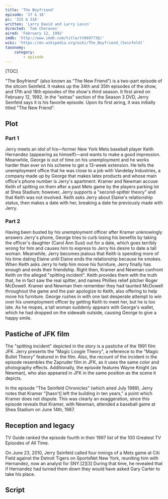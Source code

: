 ```yaml
---
title: 'The Boyfriend'
episode: '17 & 18'
pc: '315 & 316'
written: 'Larry David and Larry Levin'
directed: 'Tom Cherones'
aired: 'February 12, 1992'
imdb: 'http://www.imdb.com/title/tt0697738/'
wiki: 'https://en.wikipedia.org/wiki/The_Boyfriend_(Seinfeld)'
taxonomy:
    category:
        - episode
---
```


[TOC]

"The Boyfriend" (also known as "The New Friend") is a two-part episode of the sitcom Seinfeld. It makes up the 34th and 35th episodes of the show, and 17th and 18th episodes of the show's third season. It first aired on February 12, 1992. In the "extras" section of the Season 3 DVD, Jerry Seinfeld says it is his favorite episode. Upon its first airing, it was initially titled "The New Friend".

## Plot

### Part 1

Jerry meets an idol of his—former New York Mets baseball player Keith Hernandez (appearing as himself)—and wants to make a good impression. Meanwhile, George is out of time on his unemployment and he works harder than ever on his scheme to get a 13-week extension. He tells the unemployment office that he was close to a job with Vandelay Industries, a company made up by George that makes latex products and whose main office's phone number is Jerry's apartment. Kramer and Newman accuse Keith of spitting on them after a past Mets game by the players parking lot at Shea Stadium; however, Jerry supports a "second-spitter theory" and that Keith was not involved. Keith asks Jerry about Elaine's relationship status, then makes a date with her, breaking a date he previously made with Jerry.

### Part 2

Having been busted by his unemployment officer after Kramer unknowingly answers Jerry's phone, George tries to curb losing his benefits by taking the officer's daughter (Carol Ann Susi) out for a date, which goes terribly wrong for him and causes him to express to Jerry his desire to date a tall woman. Meanwhile, Jerry becomes jealous that Keith is spending more of his time dating Elaine until Elaine ends the relationship because he smokes. When Keith asks Jerry to help him move his furniture, Jerry finally has enough and ends their friendship. Right then, Kramer and Newman confront Keith on the alleged "spitting incident". Keith provides them with the truth that, he in fact saw the real spitter, and names Phillies relief pitcher Roger McDowell. Kramer and Newman then remember they had taunted McDowell throughout the game and the pair apologize to Keith, also offering to help move his furniture. George rushes in with one last desperate attempt to win over his unemployment officer by getting Keith to meet her, but he is too late. As he mopes, a tall woman suddenly appears with George's wallet, which he had dropped on the sidewalk outside, causing George to give a happy smile.

## Pastiche of JFK film

The "spitting incident" depicted in the story is a pastiche of the 1991 film JFK. Jerry presents the "Magic Loogie Theory", a reference to the "Magic Bullet Theory" featured in the film. Also, the recount of the incident in the episode resembles the Zapruder film in JFK, as it uses the same color and photography effects. Additionally, the episode features Wayne Knight (as Newman), who also appeared in JFK in the same position as the scene it depicts.

In the episode "The Seinfeld Chronicles" (which aired July 1989), Jerry notes that Kramer "[hasn't] left the building in ten years," a point which Kramer does not dispute. This was clearly an exaggeration, since this episode reveals that Kramer, with Newman, attended a baseball game at Shea Stadium on June 14th, 1987.

## Reception and legacy

TV Guide ranked the episode fourth in their 1997 list of the 100 Greatest TV Episodes of All Time.

On June 23, 2010, Jerry Seinfeld called four innings of a Mets game at Citi Field against the Detroit Tigers on SportsNet New York, reuniting him with Hernandez, now an analyst for SNY.[2][3] During that time, he revealed that if Hernandez had turned them down they would have asked Gary Carter to take his place.

## Script

